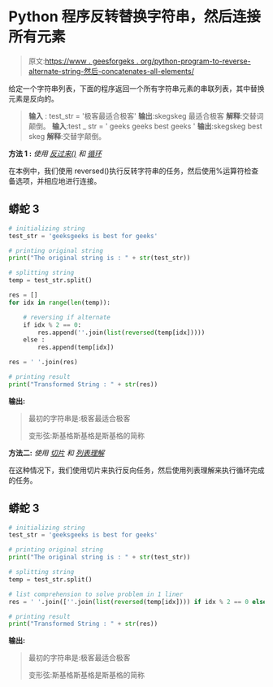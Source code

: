 # Python 程序反转替换字符串，然后连接所有元素

> 原文:[https://www . geesforgeks . org/python-program-to-reverse-alternate-string-然后-concatenates-all-elements/](https://www.geeksforgeeks.org/python-program-to-reverses-alternate-strings-and-then-concatenates-all-elements/)

给定一个字符串列表，下面的程序返回一个所有字符串元素的串联列表，其中替换元素是反向的。

> **输入** : test_str = '极客最适合极客'
> **输出**:skegskeg 最适合极客
> **解释**:交替词颠倒。
> **输入**:test _ str = ' geeks geeks best geeks '
> **输出**:skegskeg best skeg
> **解释**:交替字颠倒。

**方法 1 :** *使用* [*反过来()*](https://www.geeksforgeeks.org/python-list-reverse/#:~:text=reverse()%20is%20an%20inbuilt,objects%20of%20list%20in%20place.&text=Returns%3A,given%20object%20from%20the%20list.) *和* [*循环*](https://www.geeksforgeeks.org/loops-in-python/)

在本例中，我们使用 reversed()执行反转字符串的任务，然后使用%运算符检查备选项，并相应地进行连接。

## 蟒蛇 3

```py
# initializing string
test_str = 'geeksgeeks is best for geeks'

# printing original string
print("The original string is : " + str(test_str))

# splitting string
temp = test_str.split()

res = []
for idx in range(len(temp)):

    # reversing if alternate
    if idx % 2 == 0:
        res.append(''.join(list(reversed(temp[idx]))))
    else :
        res.append(temp[idx])

res = ' '.join(res)

# printing result
print("Transformed String : " + str(res))
```

**输出:**

> 最初的字符串是:极客最适合极客
> 
> 变形弦:斯基格斯基格是斯基格的简称

**方法二:** *使用* [*切片*](https://www.geeksforgeeks.org/string-slicing-in-python/) *和* [*列表理解*](https://www.geeksforgeeks.org/comprehensions-in-python/)

在这种情况下，我们使用切片来执行反向任务，然后使用列表理解来执行循环完成的任务。

## 蟒蛇 3

```py
# initializing string
test_str = 'geeksgeeks is best for geeks'

# printing original string
print("The original string is : " + str(test_str))

# splitting string
temp = test_str.split()

# list comprehension to solve problem in 1 liner
res = ' '.join([''.join(list(reversed(temp[idx]))) if idx % 2 == 0 else temp[idx] for idx in range(len(temp))])

# printing result
print("Transformed String : " + str(res))
```

**输出:**

> 最初的字符串是:极客最适合极客
> 
> 变形弦:斯基格斯基格是斯基格的简称